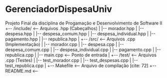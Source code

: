 # GerenciadorDispesaUniv
Projeto Final da disciplina de Progamação e Desenvolvimento de Software II
+-- /include/                 <-- Arquivos .hpp (Cabeçalhos)
|   |-- morador.hpp
|   |-- despesa.hpp
|   |-- despesa_comum.hpp
|   |-- despesa_individual.hpp
|   |-- pagamento.hpp
|   |-- republica.hpp
|
+-- /src/                     <-- Arquivos .cpp (Implementação)
|   |-- morador.cpp
|   |-- despesa.cpp
|   |-- despesa_comum.cpp
|   |-- despesa_individual.cpp
|   |-- pagamento.cpp
|   |-- republica.cpp
|   |-- main.cpp              <-- Ponto de entrada
|
+-- /test/                    <-- Arquivos .cpp (Testes)
|   |-- test_morador.cpp
|   |-- test_despesas.cpp
|   |-- test_republica.cpp
|
+-- Makefile                  <-- Arquivo de compilação [cite: 72]
+-- README.md                 <-- 
